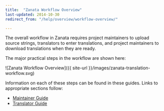 ```yaml
---
title:  "Zanata Workflow Overview"
last-updated: 2014-10-30
redirect_from: "/help/overview/workflow-overview/"

---
```


The overall workflow in Zanata requires project maintainers to upload source strings, translators to enter translations, and project maintainers to download translations when they are ready.

The major practical steps in the workflow are shown here:

![Zanata Workflow Overview]({{ site-url }}/images/zanata-translation-workflow.svg)

Information on each of these steps can be found in these guides. Links to appropriate sections follow:

- [Maintainer Guide](http://docs.zanata.org/en/release/user-guide/project-maintainer-guide/)
- [Translator Guide](http://docs.zanata.org/en/release/user-guide/translator-guide/)
